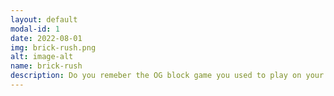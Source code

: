```yaml
---
layout: default
modal-id: 1
date: 2022-08-01
img: brick-rush.png
alt: image-alt
name: brick-rush
description: Do you remeber the OG block game you used to play on your retro console? Well, this is it on PEDs now!
---
```

